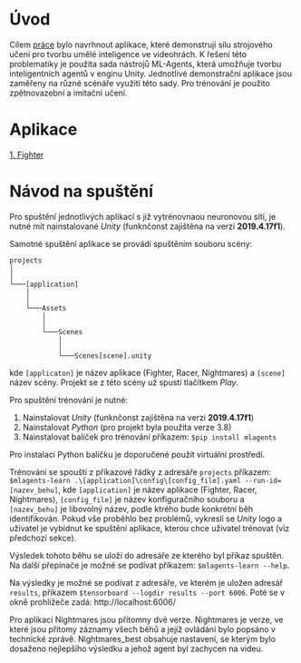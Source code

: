 # Úvod

Cílem [práce](https://www.fit.vut.cz/study/thesis/24108/.cs?year=2020&stud=Vacul%C3%ADk) bylo navrhnout aplikace, které demonstrují sílu strojového učení pro tvorbu umělé inteligence ve videohrách. K řešení této problematiky je použita sada nástrojů ML-Agents, která umožňuje tvorbu inteligentních agentů v enginu Unity. Jednotlivé demonstrační aplikace jsou zaměřeny na různé scénáře využití této sady. Pro trénování je použito zpětnovazební a imitační učení.

# Aplikace

[1. Fighter](https://github.com/vaculikjan/IBT-fighter)

# Návod na spuštění

Pro spuštění jednotlivých aplikací s již vytrénovnaou neuronovou sítí, je nutné mít nainstalované *Unity* (funknčonst zajištěna na verzi **2019.4.17f1**). 

Samotné spuštění aplikace se provádí spuštěním souboru scény:

```
projects
│  
│ 
└───[application]
    │   
    │
    └───Assets
        │   
        │   
        └───Scenes
            │   
            │   
            └───Scenes[scene].unity
```
kde ```[applicaton]``` je název aplikace (Fighter, Racer, Nightmares) a ```[scene]``` název scény. Projekt se z této scény už spustí tlačítkem *Play*.

Pro spuštění trénování je nutné:

1. Nainstalovat *Unity* (funknčonst zajištěna na verzi **2019.4.17f1**)
2. Nainstalovat *Python* (pro projekt byla použita verze 3.8)
3. Nainstalovat balíček pro trénování příkazem: ```$pip install mlagents```

Pro instalaci Python balíčku je doporučené použít virtuální prostředí.

Trénování se spouští z příkazové řádky z adresáře ```projects``` příkazem: ```$mlagents-learn .\[application]\config\[config_file].yaml --run-id=[nazev_behu]```, kde ```[application]``` je název aplikace (Fighter, Racer, Nightmares), ```[config_file]``` je název konfiguračního souboru a ```[nazev_behu]``` je libovolný název, podle ktrého bude konkrétní běh identifikován. Pokud vše proběhlo bez problémů, vykreslí se *Unity* logo a uživatel je vybídnut ke spuštění aplikace, kterou chce uživatel trénovat (viz předchozí sekce). 

Výsledek tohoto běhu se uloží do adresáře ze kterého byl příkaz spuštěn. Na další přepínače je možné se podívat příkazem: ```$mlagents-learn --help```.

Na výsledky je možné se podívat z adresáře, ve kterém je uložen adresář ```results```, příkazem ```$tensorboard --logdir results --port 6006```. Poté se v okně prohlížeče zadá: http://localhost:6006/

Pro aplikaci Nightmares jsou přítomny dvě verze. Nightmares je verze, ve které jsou přítomy záznamy všech běhů a jejíž ovládání bylo popsáno v technické zprávě. Nightmares_best obsahuje nastavení, se kterým bylo dosaženo nejlepšího výsledku a jehož agent byl zachycen na videu.

